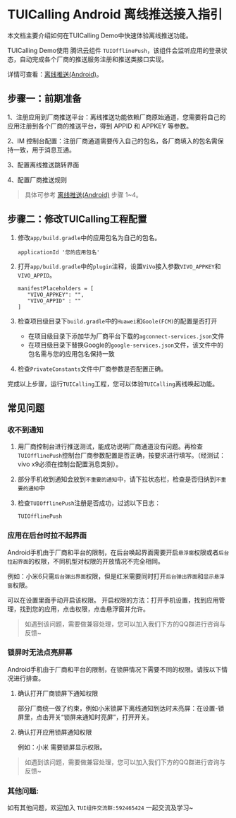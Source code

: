 # TUICalling Android 离线推送接入指引

本文档主要介绍如何在TUICalling Demo中快速体验离线推送功能。

TUICalling Demo使用 腾讯云组件 `TUIOfflinePush`，该组件会监听应用的登录状态，自动完成各个厂商的推送服务注册和推送类接口实现。

详情可查看：[离线推送(Android)](https://cloud.tencent.com/document/product/269/44516)。

## 步骤一：前期准备

1、注册应用到厂商推送平台：离线推送功能依赖厂商原始通道，您需要将自己的应用注册到各个厂商的推送平台，得到 APPID 和 APPKEY 等参数。

2、IM 控制台配置：注册厂商通道需要传入自己的包名，各厂商填入的包名需保持一致，用于消息互通。

3、配置离线推送跳转界面

4、配置厂商推送规则

> 具体可参考 [离线推送(Android)](https://cloud.tencent.com/document/product/269/44516) 步骤 1~4。

## 步骤二：修改TUICalling工程配置

1. 修改`app/build.gradle`中的应用包名为自己的包名。
   ```  
   applicationId '您的应用包名'
   ```

2. 打开`app/build.gradle`中的`plugin`注释，设置`ViVo`接入参数`VIVO_APPKEY`和`VIVO_APPID`。
   ```
   manifestPlaceholders = [
      "VIVO_APPKEY": "",
      "VIVO_APPID" : ""
   ]
   ```
3. 检查项目级目录下`build.gradle`中的`Huawei`和`Goole(FCM)`的配置是否打开
   - 在项目级目录下添加华为厂商平台下载的`agconnect-services.json`文件
   - 在项目级目录下替换Google的`google-services.json`文件，该文件中的包名需与您的应用包名保持一致
4. 检查`PrivateConstants`文件中厂商参数是否配置正确。

完成以上步骤，运行`TUICalling`工程，您可以体验`TUICalling`离线唤起功能。

## 常见问题

### 收不到通知

1. 用厂商控制台进行推送测试，能成功说明厂商通道没有问题。再检查`TUIOfflinePush`控制台厂商参数配置是否正确，按要求进行填写。（经测试：vivo x9必须在控制台配置消息类别）。

2. 部分手机收到通知会放到`不重要的通知`中，请下拉状态栏，检查是否归纳到`不重要的通知`中

3. 检查`TUIOfflinePush`注册是否成功，过滤以下日志：
   ```
   TUIOfflinePush
   ```

### 应用在后台时拉不起界面

Android手机由于厂商和平台的限制，在后台唤起界面需要开启`悬浮窗`权限或者`后台拉起界面`的权限，不同机型对权限的开放情况不完全相同。

例如：小米6只需`后台弹出界面`权限，但是红米需要同时打开`后台弹出界面`和`显示悬浮窗`权限。

可以在设置里面手动开启该权限。 开启权限的方法：打开手机设置，找到应用管理，找到您的应用，点击权限，点击悬浮窗并允许。

> 如遇到该问题，需要做兼容处理，您可以加入我们下方的QQ群进行咨询与反馈~

### 锁屏时无法点亮屏幕

Android手机由于厂商和平台的限制，在锁屏情况下需要不同的权限。请按以下情况进行排查。

1. 确认打开厂商锁屏下通知权限

   部分厂商统一做了约束，例如小米锁屏下离线通知到达时未亮屏：在设置-锁屏里，点击开关“锁屏来通知时亮屏”，打开开关。

2. 确认打开应用锁屏通知权限

   例如：小米 需要锁屏显示权限。

> 如遇到该问题，需要做兼容处理，您可以加入我们下方的QQ群进行咨询与反馈~

### 其他问题:

如有其他问题，欢迎加入 `TUI组件交流群:592465424` 一起交流及学习~
